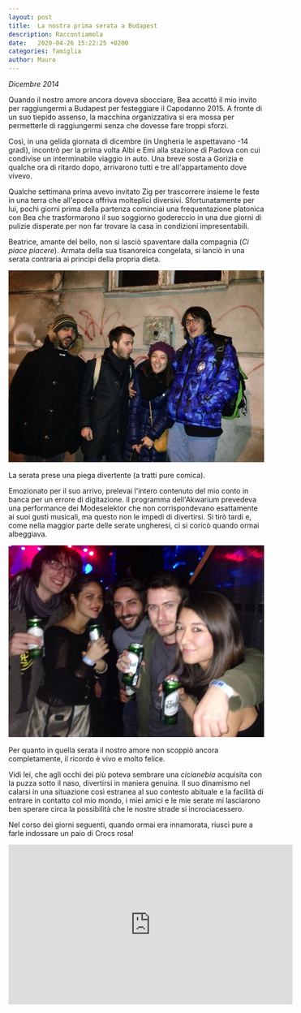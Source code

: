 ```yaml
---
layout: post
title:  La nostra prima serata a Budapest
description: Raccontiamola
date:   2020-04-26 15:22:25 +0200
categories: famiglia
author: Mauro
---
```


_Dicembre 2014_

Quando il nostro amore ancora doveva sbocciare, Bea accettò il mio invito per raggiungermi a Budapest per festeggiare il Capodanno 2015. A fronte di un suo tiepido assenso, la macchina organizzativa si era mossa per permetterle di raggiungermi senza che dovesse fare troppi sforzi.

Così, in una gelida giornata di dicembre (in Ungheria le aspettavano -14 gradi), incontrò per la prima volta Albi e Emi alla stazione di Padova con cui condivise un interminabile viaggio in auto. Una breve sosta a Gorizia e qualche ora di ritardo dopo, arrivarono tutti e tre all'appartamento dove vivevo.

Qualche settimana prima avevo invitato Zig per trascorrere insieme le feste in una terra che all'epoca offriva molteplici diversivi. Sfortunatamente per lui, pochi giorni prima della partenza cominciai una frequentazione platonica con Bea che trasformarono il suo soggiorno godereccio in una due giorni di pulizie disperate per non far trovare la casa in condizioni impresentabili.

Beatrice, amante del bello, non si lasciò spaventare dalla compagnia (_Ci piace piacere_). Armata della sua tisanoreica congelata, si lanciò in una serata contraria ai principi della propria dieta.

![budapest-1](/img/posts/budapest-1.jpg)

La serata prese una piega divertente (a tratti pure comica).

Emozionato per il suo arrivo, prelevai l'intero contenuto del mio conto in banca per un errore di digitazione.
Il programma dell'Akwarium prevedeva una performance dei Modeselektor che non corrispondevano esattamente ai suoi gusti musicali, ma questo non le impedì di divertirsi.
Si tirò tardi e, come nella maggior parte delle serate ungheresi, ci si coricò quando ormai albeggiava.

![budapest-2](/img/posts/budapest-2.jpg)

Per quanto in quella serata il nostro amore non scoppiò ancora completamente, il ricordo è vivo e molto felice.

Vidi lei, che agli occhi dei più poteva sembrare una _cicianebia_ acquisita con la puzza sotto il naso, divertirsi in maniera genuina. Il suo dinamismo nel calarsi in una situazione così estranea al suo contesto abituale e la facilità di entrare in contatto col mio mondo, i miei amici e le mie serate mi lasciarono ben sperare circa la possibilità che le nostre strade si incrociacessero.

Nel corso dei giorni seguenti, quando ormai era innamorata, riuscì pure a farle indossare un paio di Crocs rosa!

<iframe width="560" height="315" src="https://www.youtube.com/embed/NLZQ-cBrraM" frameborder="0" allow="accelerometer; autoplay; encrypted-media; gyroscope; picture-in-picture" allowfullscreen></iframe>
